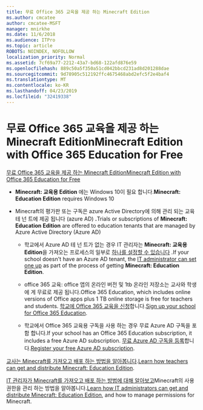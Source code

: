 ```yaml
---
title: 무료 Office 365 교육을 제공 하는 Minecraft Edition
ms.author: cmcatee
author: cmcatee-MSFT
manager: mnirkhe
ms.date: 11/6/2018
ms.audience: ITPro
ms.topic: article
ROBOTS: NOINDEX, NOFOLLOW
localization_priority: Normal
ms.assetid: 7cf69a77-2212-43a7-bd68-122afd876e59
ms.openlocfilehash: 889c50a5f350a51cd042bbcd231ad8d201288dae
ms.sourcegitcommit: 9d78905c512192ffc4675468abd2efc5f2e4baf4
ms.translationtype: MT
ms.contentlocale: ko-KR
ms.lasthandoff: 04/23/2019
ms.locfileid: "32419338"
---
```

# <a name="minecraft-edition-with-office-365-education-for-free"></a><span data-ttu-id="92606-102">무료 Office 365 교육을 제공 하는 Minecraft Edition</span><span class="sxs-lookup"><span data-stu-id="92606-102">Minecraft Edition with Office 365 Education for Free</span></span>

[<span data-ttu-id="92606-103">무료 Office 365 교육을 제공 하는 Minecraft Edition</span><span class="sxs-lookup"><span data-stu-id="92606-103">Minecraft Edition with Office 365 Education for Free</span></span>](https://docs.microsoft.com/education/windows/get-minecraft-for-education)
  
- <span data-ttu-id="92606-104">**Minecraft: 교육용 Edition** 에는 Windows 10이 필요 합니다.</span><span class="sxs-lookup"><span data-stu-id="92606-104">**Minecraft: Education Edition** requires Windows 10</span></span> 
    
- <span data-ttu-id="92606-105">Minecraft의 평가판 또는 구독은 azure Active Directory에 의해 관리 되는 교육 테 넌 트에 제공 됩니다 (azure AD) **.**</span><span class="sxs-lookup"><span data-stu-id="92606-105">Trials or subscriptions of **Minecraft: Education Edition** are offered to education tenants that are managed by Azure Active Directory (Azure AD)</span></span> 
    
  - <span data-ttu-id="92606-106">학교에서 Azure AD 테 넌 트가 없는 경우 IT 관리자는 **Minecraft: 교육용 Edition**을 가져오는 프로세스의 일부로 [하나를 설정할 수 있습니다](https://docs.microsoft.com/education/windows/school-get-minecraft) .</span><span class="sxs-lookup"><span data-stu-id="92606-106">If your school doesn't have an Azure AD tenant, the [IT administrator can set one up](https://docs.microsoft.com/education/windows/school-get-minecraft) as part of the process of getting **Minecraft: Education Edition**.</span></span>
    
  - <span data-ttu-id="92606-107">office 365 교육: office 앱의 온라인 버전 및 1tb 온라인 저장소는 교사와 학생에 게 무료로 제공 됩니다.</span><span class="sxs-lookup"><span data-stu-id="92606-107">Office 365 Education, which includes online versions of Office apps plus 1 TB online storage is free for teachers and students.</span></span> <span data-ttu-id="92606-108">[학교에 Office 365 교육을 신청](https://products.office.com/academic/office-365-education-plan)합니다.</span><span class="sxs-lookup"><span data-stu-id="92606-108">[Sign up your school for Office 365 Education](https://products.office.com/academic/office-365-education-plan).</span></span>
    
  - <span data-ttu-id="92606-109">학교에서 Office 365 교육용 구독을 사용 하는 경우 무료 Azure AD 구독을 포함 합니다.</span><span class="sxs-lookup"><span data-stu-id="92606-109">If your school has an Office 365 Education subscription, it includes a free Azure AD subscription.</span></span> <span data-ttu-id="92606-110">[무료 Azure AD 구독을 등록](https://msdn.microsoft.com/library/windows/hardware/mt703369%28v=vs.85%29.aspx)합니다.</span><span class="sxs-lookup"><span data-stu-id="92606-110">[Register your free Azure AD subscription](https://msdn.microsoft.com/library/windows/hardware/mt703369%28v=vs.85%29.aspx).</span></span>
    
<span data-ttu-id="92606-111">[교사는 Minecraft를 가져오고 배포 하는 방법을 알아봅니다](https://docs.microsoft.com/education/windows/teacher-get-minecraft).</span><span class="sxs-lookup"><span data-stu-id="92606-111">[Learn how teachers can get and distribute Minecraft: Education Edition](https://docs.microsoft.com/education/windows/teacher-get-minecraft).</span></span>
  
<span data-ttu-id="92606-112">[IT 관리자가 Minecraft를 가져오고 배포 하는 방법에 대해 알아보고](https://docs.microsoft.com/education/windows/school-get-minecraft)Minecraft의 사용 권한을 관리 하는 방법을 알아봅니다.</span><span class="sxs-lookup"><span data-stu-id="92606-112">[Learn how IT administrators can get and distribute Minecraft: Education Edition](https://docs.microsoft.com/education/windows/school-get-minecraft), and how to manage permissions for Minecraft.</span></span>
  

